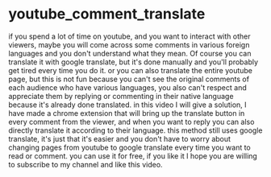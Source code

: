# youtube_comment_translate

if you spend a lot of time on youtube, and you want to interact with other viewers, maybe you will come across some comments in various foreign languages and you don't understand what they mean. Of course you can translate it with google translate, but it's done manually and you'll probably get tired every time you do it. or you can also translate the entire youtube page, but this is not fun because you can't see the original comments of each audience who have various languages, you also can't respect and appreciate them by replying or commenting in their native language because it's already done translated. in this video I will give a solution, I have made a chrome extension that will bring up the translate button in every comment from the viewer, and when you want to reply you can also directly translate it according to their language. this method still uses google translate, it's just that it's easier and you don't have to worry about changing pages from youtube to google translate every time you want to read or comment. you can use it for free, if you like it I hope you are willing to subscribe to my channel and like this video.
